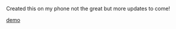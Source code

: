 Created this on my phone not the great but more updates to come!

[demo](https://kirixenyt.github.io/Birthday-gift/)
